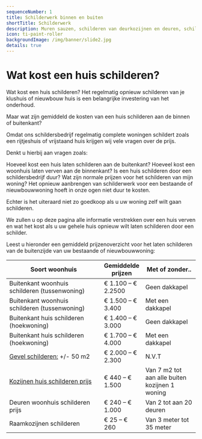 ```yaml
---
sequenceNumber: 1
title: Schilderwerk binnen en buiten
shortTitle: Schilderwerk
description: Muren sauzen, schilderen van deurkozijnen en deuren, schilderen van raamkozijnen, houtrot verwijderen en behandelen.
icon: ti-paint-roller
backgroundImage: /img/banner/slide2.jpg
details: true
---
```

# Wat kost een huis schilderen?

Wat kost een huis schilderen?
Het regelmatig opnieuw schilderen van je klushuis of nieuwbouw huis is een belangrijke investering van het onderhoud.

Maar wat zijn gemiddeld de kosten van een huis schilderen aan de binnen of buitenkant?

Omdat ons schildersbedrijf regelmatig complete woningen schildert zoals een rijtjeshuis of vrijstaand huis krijgen wij vele vragen over de prijs.

Denkt u hierbij aan vragen zoals:

Hoeveel kost een huis laten schilderen aan de buitenkant?
Hoeveel kost een woonhuis laten verven aan de binnenkant?
Is een huis schilderen door een schildersbedrijf duur?
Wat zijn normale prijzen voor het schilderen van mijn woning?
Het opnieuw aanbrengen van schilderwerk voor een bestaande of nieuwbouwwoning hoeft in onze ogen niet duur te kosten.

Echter is het uiteraard niet zo goedkoop als u uw woning zelf wilt gaan schilderen.

We zullen u op deze pagina alle informatie verstrekken over een huis verven en wat het kost als u uw gehele huis opnieuw wilt laten schilderen door een schilder.

Leest u hieronder een gemiddeld prijzenoverzicht voor het laten schilderen van de buitenzijde van uw bestaande of nieuwbouwwoning:

<table>
  <thead>
    <tr>
      <th>Soort woonhuis</th>
      <th>Gemiddelde prijzen</th>
      <th>Met of zonder..</th>
    </tr>
  </thead>
  <tbody>
    <tr>
      <td width="50%">Buitenkant woonhuis schilderen (tussenwoning)</td>
      <td width="20%">€ 1.100 – € 2.2500</td>
      <td>Geen dakkapel</td>
    </tr>
    <tr>
      <td>Buitenkant woonhuis schilderen (tussenwoning)</td>
      <td>€ 1.500 – € 3.400</td>
      <td>Met een dakkapel</td>
    </tr>
    <tr>
      <td>Buitenkant huis schilderen (hoekwoning)</td>
      <td>€ 1.400 – € 3.000</td>
      <td>Geen dakkapel</td>
    </tr>
    <tr>
      <td>Buitenkant huis schilderen (hoekwoning)</td>
      <td>€ 1.700 – € 4.000</td>
      <td>Met een dakkapel</td>
    </tr>
    <tr>
      <td><a href="https://www.schilder-gigant.nl/schilderen/gevel-schilderen/">Gevel schilderen:</a> +/- 50 m2</td>
      <td>€ 2.000 – € 2.300</td>
      <td>N.V.T</td>
    </tr>
    <tr>
      <td><a href="https://www.schilder-gigant.nl/kozijnen-verven/">Kozijnen huis schilderen prijs</a></td>
      <td>€ 440 – € 1.500</td>
      <td>Van 7 m2 tot aan alle buiten kozijnen 1 woning</td>
    </tr>
    <tr>
      <td>Deuren woonhuis schilderen prijs</td>
      <td>€ 240 – € 1.000</td>
      <td>Van 2 tot aan 20 deuren</td>
    </tr>
    <tr>
      <td>Raamkozijnen schilderen</td>
      <td>€ 25 – € 260</td>
      <td>Van 3 meter tot 35 meter</td>
    </tr>
  </tbody>
</table>
